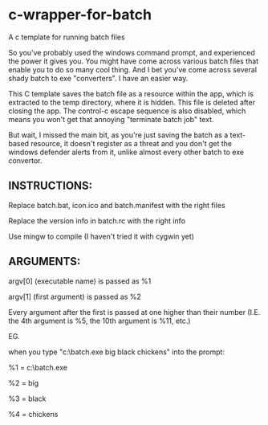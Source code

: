 # c-wrapper-for-batch
A c template for running batch files

So you've probably used the windows command prompt, and experienced the power it gives you. You might have come across various batch files that enable you to do so many cool thing. And I bet you've come across several shady batch to exe "converters". I have an easier way.

This C template saves the batch file as a resource within the app, which is extracted to the temp directory, where it is hidden. This file is deleted after closing the app. The control-c escape sequence is also disabled, which means you won't get that annoying "terminate batch job" text.

But wait, I missed the main bit, as you're just saving the batch as a text-based resource, it doesn't register as a threat and you don't get the windows defender alerts from it, unlike almost every other batch to exe convertor.

## INSTRUCTIONS: 

Replace batch.bat, icon.ico and batch.manifest with the right files

Replace the version info in batch.rc with the right info

Use mingw to compile (I haven't tried it with cygwin yet)


## ARGUMENTS:

argv[0] (executable name) is passed as %1

argv[1] (first argument) is passed as %2

Every argument after the first is passed at one higher than their number (I.E. the 4th argument is %5, the 10th argument is %11, etc.)


EG.

when you type "c:\batch.exe big black chickens" into the prompt:

%1 = c:\batch.exe

%2 = big

%3 = black

%4 = chickens
